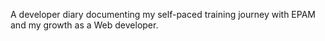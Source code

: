 A developer diary documenting my self-paced training journey with EPAM and my growth as a Web developer.
